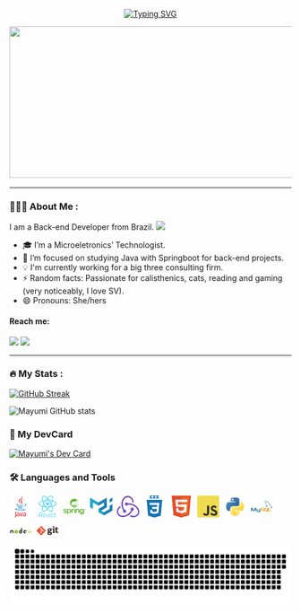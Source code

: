 <div align="center">
	
[![Typing SVG](https://readme-typing-svg.demolab.com?font=Montserrat&weight=300&size=35&duration=2200&pause=1000&color=5a4f73&vCenter=true&width=569&height=80&lines=Welcome!+I'm+Paula+Mayumi+%F0%9F%91%8B%F0%9F%8F%BB;Junior+Software+Engineer+💻)](https://git.io/typing-svg)

</div>
	    
<div align="center">	
	<img src = "https://newsroom.cisco.com/c/r/newsroom/en/us/a/y2021/m02/how-technology-empowers-women-in-stem/_jcr_content/root/hero.coreimg.gif/1639580970719/netacad-camille-stephanie-feature-800x450-thumb-021121-animated-gif-2140879-1-0.gif" width=530 height=270>	
</div>

---
### 👩🏻‍💻 About Me :
I am a Back-end Developer from Brazil. <img src="https://media.giphy.com/media/WUlplcMpOCEmTGBtBW/giphy.gif" width="30">

- 🎓 I’m a Microeletronics’ Technologist.
- 🌱 I’m focused on studying Java with Springboot for back-end projects.
- 💡 I'm currently working for a big three consulting firm.
- ⚡ Random facts: Passionate for calisthenics, cats, reading and gaming (very noticeably, I love SV).
- 😄 Pronouns: She/hers

#### Reach me:
	
<div>
<a href="https://www.linkedin.com/in/paulamsiano/" target="_blank"><img src="https://img.shields.io/badge/LinkedIn-0077B5?style=for-the-badge&logo=linkedin&logoColor=white" target="_blank"></a>
<a href="https://www.freecodecamp.org/mayumi" target="_blank"><img src="https://img.shields.io/badge/freecodecamp-27273D?style=for-the-badge&logo=freecodecamp&logoColor=white" target="_blank"></a>
</div>

---

### :fire: My Stats :
[![GitHub Streak](https://streak-stats.demolab.com?user=mayumisiano&theme=dracula&hide_border=true)](https://git.io/streak-stats)

![Mayumi GitHub stats](https://github-readme-stats.vercel.app/api?username=mayumisiano&show_icons=true&theme=dracula)


### 🎴 My DevCard

<div>
<a href="https://app.daily.dev/mayumisiano"><img src="https://api.daily.dev/devcards/3bb2155ffc4f48708c9df09af963c765.png?r=liq" width="250" alt="Mayumi's Dev Card"/></a>
</div>

### 🛠️ Languages and Tools	
<div>
  <img src="https://github.com/devicons/devicon/blob/master/icons/java/java-original-wordmark.svg" title="Java" alt="Java" width="40" height="40"/>&nbsp;
  <img src="https://github.com/devicons/devicon/blob/master/icons/react/react-original-wordmark.svg" title="React" alt="React" width="40" height="40"/>&nbsp;
  <img src="https://github.com/devicons/devicon/blob/master/icons/spring/spring-original-wordmark.svg" title="Spring" alt="Spring" width="40" height="40"/>&nbsp;
  <img src="https://github.com/devicons/devicon/blob/master/icons/materialui/materialui-original.svg" title="Material UI" alt="Material UI" width="40" height="40"/>&nbsp;  
  <img src="https://github.com/devicons/devicon/blob/master/icons/redux/redux-original.svg" title="Redux" alt="Redux " width="40" height="40"/>&nbsp;
  <img src="https://github.com/devicons/devicon/blob/master/icons/css3/css3-plain-wordmark.svg"  title="CSS3" alt="CSS" width="40" height="40"/>&nbsp;
  <img src="https://github.com/devicons/devicon/blob/master/icons/html5/html5-original.svg" title="HTML5" alt="HTML" width="40" height="40"/>&nbsp;
  <img src="https://github.com/devicons/devicon/blob/master/icons/javascript/javascript-original.svg" title="JavaScript" alt="JavaScript" width="40" height="40"/>&nbsp;  
  <img src="https://raw.githubusercontent.com/devicons/devicon/1119b9f84c0290e0f0b38982099a2bd027a48bf1/icons/python/python-original.svg" title="Python" alt="Python" width="40" height="40"/>&nbsp; 
  <img src="https://github.com/devicons/devicon/blob/master/icons/mysql/mysql-original-wordmark.svg" title="MySQL"  alt="MySQL" width="40" height="40"/>&nbsp;
  <img src="https://github.com/devicons/devicon/blob/master/icons/nodejs/nodejs-original-wordmark.svg" title="NodeJS" alt="NodeJS" width="40" height="40"/>&nbsp;  
  <img src="https://github.com/devicons/devicon/blob/master/icons/git/git-original-wordmark.svg" title="Git" **alt="Git" width="40" height="40"/>
</div>
	
<div align="center">
	<img src="https://github.com/mayumisiano/mayumisiano/blob/output/github-contribution-grid-snake.svg"/>
</div>
